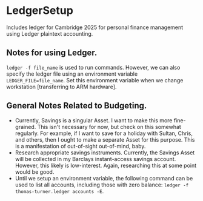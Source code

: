 # LedgerSetup
Includes ledger for Cambridge 2025 for personal finance management using Ledger plaintext accounting.

## Notes for using Ledger.

`ledger -f file_name` is used to run commands. However, we can also specify the ledger file using an environment variable  `LEDGER_FILE=file_name`. Set this environment variable when we change workstation \[transferring to ARM hardware\].

## General Notes Related to Budgeting.

- Currently, Savings is a singular Asset. I want to make this more fine-grained. This isn't necessary for now, but check on this somewhat regularly. For example, if I want to save for a holiday with Sultan, Chris, and others, then I ought to make a separate Asset for this purpose. This is a manifestation of out-of-sight out-of-mind, baby.
- Research appropriate savings instruments. Currently, the Savings Asset will be collected in my Barclays instant-access savings account. However, this likely is low-interest. Again, researching this at some point would be good.
- Until we setup an environment variable, the following command can be used to list all accounts, including those with zero balance: `ledger -f thomas-turner.ledger accounts -E`.
